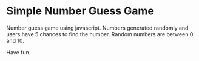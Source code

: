 # Simple Number Guess Game
Number guess game using javascript.
Numbers generated randomly and users have 5 chances to find the number.
Random numbers are between 0 and 10.

Have fun.
